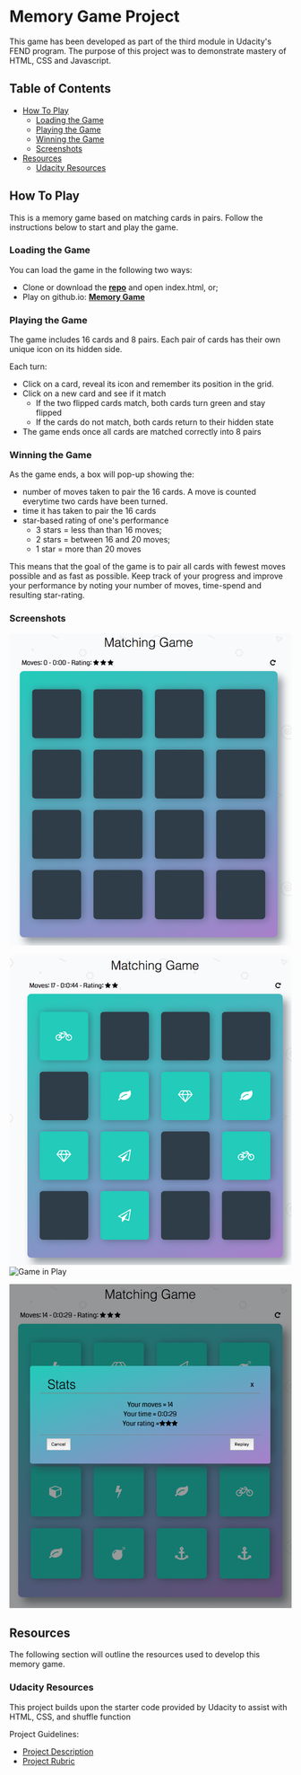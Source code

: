 # Memory Game Project

This game has been developed as part of the third module in Udacity's FEND program. The purpose of this project was to demonstrate mastery of HTML, CSS and Javascript. 

## Table of Contents

* [How To Play](#howtoplay)
	* [Loading the Game](#loading-the-game)
	* [Playing the Game](#playing-the-game)
	* [Winning the Game](#winning-the-game)
	* [Screenshots](#screenshots)
* [Resources](#resources)
	* [Udacity Resources](#udacity-resources)

## How To Play 
This is a memory game based on matching cards in pairs. 
Follow the instructions below to start and play the game. 

### Loading the Game
You can load the game in the following two ways:

- Clone or download the **[repo](https://github.com/sarah-maris/memory-game.git)** and open index.html, or;
- Play on github.io: **[Memory Game](https://sarah-maris.github.io/pokematch/)**


### Playing the Game
The game includes 16 cards and 8 pairs. Each pair of cards has their own unique icon on its hidden side. 

Each turn: 
* Click on a card, reveal its icon and remember its position in the grid. 
* Click on a new card and see if it match
	* If the two flipped cards match, both cards turn green and stay flipped
	* If the cards do not match, both cards return to their hidden state
* The game ends once all cards are matched correctly into 8 pairs

### Winning the Game
As the game ends, a box will pop-up showing the: 

- number of moves taken to pair the 16 cards. A move is counted everytime two cards have been turned.  
- time it has taken to pair the 16 cards
- star-based rating of one's performance
	- 3 stars = less than than 16 moves;
	- 2 stars = between 16 and 20 moves;
	- 1 star = more than 20 moves

This means that the goal of the game is to pair all cards with fewest moves possible and as fast as possible. Keep track of your progress and improve your performance by noting your number of moves, time-spend and resulting star-rating. 


### Screenshots
![Start Screen](screenshots/start-screen.png "start screen")

![Game in Play](screenshots/game-board.png "Game Board") ![Game in Play](screenshots/play.png "Game in play")

![Win Screen](screenshots/win-screen.png "win screen")


## Resources
The following section will outline the resources used to develop this memory game.

### Udacity Resources
This project builds upon the starter code provided by Udacity to assist with HTML, CSS, and shuffle function

Project Guidelines:
- [Project Description](https://classroom.udacity.com/nanodegrees/nd016beta/parts/45080fba-9129-4bd9-869f-548be080accf/modules/677caa06-55d6-444e-a853-08627c5516a7/lessons/4227cbf4-f6ce-4798-a7e5-b1ce3b9e7c33/concepts/0a38769e-8e23-4e3f-9482-d8d1aa80fbb6)
- [Project Rubric](https://review.udacity.com/#!/rubrics/591/view)


